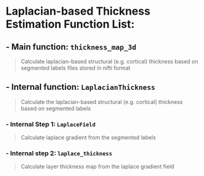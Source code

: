 # Laplacian-based Thickness Estimation Function List:

## - Main function: `thickness_map_3d`

> Calculate laplacian-based structural (e.g. cortical) thickness based on segmented labels files stored in nifti format

## - Internal function: `LaplacianThickness`

> Calculate the laplacian-based structural (e.g. cortical) thickness based on segmented labels

### - Internal Step 1: `LaplaceField`

> Calculate laplace gradient from the segmented labels

### - Internal step 2: `laplace_thickness`

> Calculate layer thickness map from the laplace gradient field



